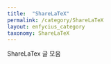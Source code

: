 ```yaml
---
title:  "ShareLaTeX"
permalink: /category/ShareLaTeX
layout: enfycius_category
taxonomy: ShareLaTeX
---
```


ShareLaTex 글 모음
